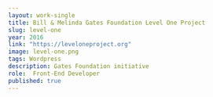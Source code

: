 ```yaml
---
layout: work-single
title: Bill & Melinda Gates Foundation Level One Project
slug: level-one
year: 2016
link: "https://leveloneproject.org"
image: level-one.png
tags: Wordpress
description: Gates Foundation initiative
role:  Front-End Developer
published: true
---
```

